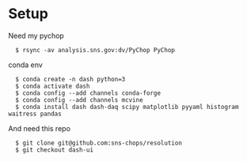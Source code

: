 # Setup

Need my pychop

```
  $ rsync -av analysis.sns.gov:dv/PyChop PyChop
```

conda env

```
  $ conda create -n dash python=3
  $ conda activate dash
  $ conda config --add channels conda-forge
  $ conda config --add channels mcvine
  $ conda install dash dash-daq scipy matplotlib pyyaml histogram waitress pandas
```

And need this repo

```
  $ git clone git@github.com:sns-chops/resolution
  $ git checkout dash-ui
```
